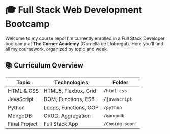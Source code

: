 # 🎓 Full Stack Web Development Bootcamp

Welcome to my course repo! I'm currently enrolled in a Full Stack Developer bootcamp at **The Corner Academy** (Cornellà de Llobregat). Here you’ll find all my coursework, organized by topic and week.

## 📚 Curriculum Overview

| Topic         | Technologies          | Folder |
|---------------|-----------------------|--------|
| HTML & CSS    | HTML5, Flexbox, Grid  | `/html-css` |
| JavaScript    | DOM, Functions, ES6   | `/javascript` |
| Python        | Loops, Functions, OOP | `/python` |
| MongoDB       | CRUD, Aggregation     | `/mongodb` |
| Final Project | Full Stack App        | `/Coming soon!` |
